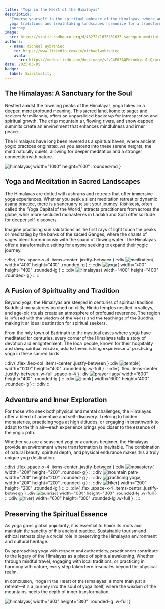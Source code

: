 ```yaml
---
title: 'Yoga in the Heart of the Himalayas'
description:
  'Immerse yourself in the spiritual embrace of the Himalayas, where ancient
  yoga traditions and breathtaking landscapes harmonize for a transformative
  journey.'
image:
  src: https://static.sadhguru.org/d/46272/1675081635-sadhguru-meditation-photo.jpg
authors:
  - name: Michael Wybraniec
    to: https://www.linkedin.com/in/michaelwybraniec
    avatar:
      src: https://media.licdn.com/dms/image/v2/C4E03AQEKznnbjsuliQ/profile-displayphoto-shrink_400_400/profile-displayphoto-shrink_400_400/0/1656410796143?e=1746662400&v=beta&t=TGYPBD1jyQlXOab9Whmp8A6CGB2aHX-BtZopFRLYUeU
date: 2025-03-05
badge:
  label: Spirituality
---
```


## The Himalayas: A Sanctuary for the Soul

Nestled amidst the towering peaks of the Himalayas, yoga takes on a deeper, more
profound meaning. This sacred land, home to sages and seekers for millennia,
offers an unparalleled backdrop for introspection and spiritual growth. The
crisp mountain air, flowing rivers, and snow-capped summits create an
environment that enhances mindfulness and inner peace.

The Himalayas have long been revered as a spiritual haven, where ancient yogic
practices originated. As you ascend into these serene heights, the mind
naturally quiets, allowing for deeper meditation and a stronger connection with
nature.

![himalayas](https://picsum.photos/id/31/1000/600){ width="1000" height="600"
.rounded-md }

## Yoga and Meditation in Sacred Landscapes

The Himalayas are dotted with ashrams and retreats that offer immersive yoga
experiences. Whether you seek a silent meditation retreat or dynamic asana
practice, there is a sanctuary to suit your journey. Rishikesh, often called the
"Yoga Capital of the World," attracts practitioners from across the globe, while
more secluded monasteries in Ladakh and Spiti offer solitude for deeper
self-discovery.

Imagine practicing sun salutations as the first rays of light touch the peaks or
meditating by the banks of the sacred Ganges, where the chants of sages blend
harmoniously with the sound of flowing water. The Himalayas offer a
transformative setting for anyone seeking to expand their yogic journey.

::div{ .flex .space-x-4 .items-center .justify-between } ::div
![meditation](https://picsum.photos/id/33/400/400){ width="400" height="400"
.rounded-lg } :: ::div ![yoga](https://picsum.photos/id/34/400/400){ width="400"
height="400" .rounded-lg } :: ::div
![himalayas](https://picsum.photos/id/35/400/400){ width="400" height="400"
.rounded-lg } :: ::

## A Fusion of Spirituality and Tradition

Beyond yoga, the Himalayas are steeped in centuries of spiritual tradition.
Buddhist monasteries perched on cliffs, Hindu temples nestled in valleys, and
age-old rituals create an atmosphere of profound reverence. The region is
infused with the wisdom of the Vedas and the teachings of the Buddha, making it
an ideal destination for spiritual seekers.

From the holy town of Badrinath to the mystical caves where yogis have meditated
for centuries, every corner of the Himalayas tells a story of devotion and
enlightenment. The local people, known for their hospitality and deep spiritual
wisdom, add to the enriching experience of practicing yoga in these sacred
lands.

::div{ .flex .flex-col .items-center .justify-between } ::div
![temple](https://picsum.photos/id/100/1200/400){ width="1200" height="400"
.rounded-lg .w-full } :: ::div{ .flex .items-center .justify-between .w-full
.space-x-4 } ::div ![prayer flags](https://picsum.photos/id/101/600/400){
width="600" height="400" .rounded-lg } :: ::div
![monk](https://picsum.photos/id/102/600/400){ width="600" height="400"
.rounded-lg } :: ::div ::

## Adventure and Inner Exploration

For those who seek both physical and mental challenges, the Himalayas offer a
blend of adventure and self-discovery. Trekking to hidden monasteries,
practicing yoga at high altitudes, or engaging in breathwork to adapt to the
thin air—each experience brings you closer to the essence of the yogic path.

Whether you are a seasoned yogi or a curious beginner, the Himalayas provide an
environment where transformation is inevitable. The combination of natural
beauty, spiritual depth, and physical endurance makes this a truly unique yoga
destination.

::div{ .flex .space-x-4 .items-center .justify-between } ::div
![monastery](https://picsum.photos/id/110/200/200){ width="200" height="200"
.rounded-lg } :: ::div ![mountain path](https://picsum.photos/id/111/200/200){
width="200" height="200" .rounded-lg } :: ::div
![practicing yoga](https://picsum.photos/id/112/200/200){ width="200"
height="200" .rounded-lg } :: ::div
![hiker](https://picsum.photos/id/113/200/200){ width="200" height="200"
.rounded-lg } :: :: ::div{ .flex .space-x-4 .items-center .justify-between }
::div ![sunrise](https://picsum.photos/id/114/600/300){ width="600" height="300"
.rounded-lg .w-full } :: ::div ![river](https://picsum.photos/id/115/600/300){
width="600" height="300" .rounded-lg .w-full } :: ::

## Preserving the Spiritual Essence

As yoga gains global popularity, it is essential to honor its roots and maintain
the sanctity of this ancient practice. Sustainable tourism and ethical retreats
play a crucial role in preserving the Himalayan environment and cultural
heritage.

By approaching yoga with respect and authenticity, practitioners contribute to
the legacy of the Himalayas as a place of spiritual awakening. Whether through
mindful travel, engaging with local traditions, or practicing in harmony with
nature, every step taken here resonates beyond the physical realm.

In conclusion, 'Yoga in the Heart of the Himalayas' is more than just a
retreat—it is a journey into the soul of yoga itself, where the wisdom of the
mountains meets the depth of inner transformation.

![himalayas](https://picsum.photos/id/116/600/300){ width="600" height="300"
.rounded-lg .w-full }
